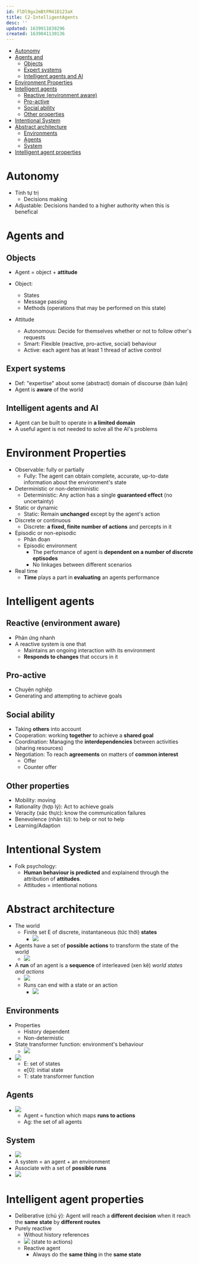 ```yaml
---
id: FlDl9gx2mBtFM41D123aX
title: C2-IntelligentAgents
desc: ''
updated: 1639911838296
created: 1639841130136
---
```


- [Autonomy](#autonomy)
- [Agents and](#agents-and)
  - [Objects](#objects)
  - [Expert systems](#expert-systems)
  - [Intelligent agents and AI](#intelligent-agents-and-ai)
- [Environment Properties](#environment-properties)
- [Intelligent agents](#intelligent-agents)
  - [Reactive (environment aware)](#reactive-environment-aware)
  - [Pro-active](#pro-active)
  - [Social ability](#social-ability)
  - [Other properties](#other-properties)
- [Intentional System](#intentional-system)
- [Abstract architecture](#abstract-architecture)
  - [Environments](#environments)
  - [Agents](#agents)
  - [System](#system)
- [Intelligent agent properties](#intelligent-agent-properties)

# Autonomy
- Tính tự trị
  - Decisions making
- Adjustable: Decisions handed to a higher authority when this is benefical

# Agents and

## Objects
- Agent = object + **attitude**
  
- Object:
  - States
  - Message passing
  - Methods (operations that may be performed on this state)

- Attitude
  - Autonomous: Decide for themselves whether or not to follow other's requests
  - Smart: Flexible (reactive, pro-active, social) behaviour
  - Active: each agent has at least 1 thread of active control

## Expert systems
- Def: "expertise" about some (abstract) domain of discourse (bàn luận)
- Agent is **aware** of the world

## Intelligent agents and AI
- Agent can be built to operate in **a limited domain**
- A useful agent is not needed to solve all the AI's problems

# Environment Properties
- Observable: fully or partially
  - Fully: The agent can obtain complete, accurate, up-to-date information about the environment's state
- Deterministic or non-deterministic
  - Deterministic: Any action has a single **guaranteed effect** (no uncertainty)
- Static or dynamic
  - Static: Remain **unchanged** except by the agent's action
- Discrete or continuous
  - Discrete: **a fixed, finite number of actions** and percepts in it
- Episodic or non-episodic
  - Phân đoạn
  - Episodic environment
    - The performance of agent is **dependent on a number of discrete eptisodes**
    - No linkages between different scenarios
- Real time
  - **Time** plays a part in **evaluating** an agents performance

# Intelligent agents

## Reactive (environment aware)
- Phản ứng nhanh
- A reactive system is one that
  - Maintains an ongoing interaction with its environment
  - **Responds to changes** that occurs in it

## Pro-active
- Chuyên nghiệp
- Generating and attempting to achieve goals

## Social ability
- Taking **others** into account
- Cooperation: working **together** to achieve a **shared goal**
- Coordination: Managing the **interdependencies** between activities (sharing resources)
- Negotiation: To reach **agreements** on matters of **common interest**
  - Offer
  - Counter offer

## Other properties
- Mobility: moving
- Rationality (hợp lý): Act to achieve goals
- Veracity (xác thực): know the communication failures
- Benevolence (nhân từ): to help or not to help
- Learning/Adaption

# Intentional System
- Folk psychology:
  - **Human behaviour is predicted** and explainend through the attribution of **attitudes**.
  - Attitudes = intentional notions

# Abstract architecture
- The world 
  - Finite set E of discrete, instantaneous (tức thời) **states** 
    - ![](/assets/images/2021-12-19-17-09-25.png)
- Agents have a set of **possible actions** to transform the state of the world
  - ![](/assets/images/2021-12-19-17-10-59.png)
- A **run** of an agent is a **sequence** of interleaved (xen kẽ) _world states and actions_
  - ![](/assets/images/2021-12-19-17-12-45.png)  
  - Runs can end with a state or an action
    - ![](/assets/images/2021-12-19-17-21-18.png)

## Environments
- Properties
  - History dependent
  - Non-determistic
- State transformer function: environment's behaviour
  - ![](/assets/images/2021-12-19-17-24-49.png)
- ![](/assets/images/2021-12-19-17-45-14.png)
  - E: set of states
  - e[0]: initial state
  - T: state transformer function

## Agents
- ![](/assets/images/2021-12-19-17-47-19.png)
  - Agent = function which maps **runs to actions**
  - Ag: the set of all agents

## System
- ![](/assets/images/2021-12-19-17-49-38.png)
- A system = an agent + an environment
- Associate with a set of **possible runs**
- ![](/assets/images/2021-12-19-17-55-43.png)

# Intelligent agent properties
- Deliberative (chủ ý): Agent will reach a **different decision** when it reach the **same state** by **different routes** 
- Purely reactive
  - Without history references
  - ![](/assets/images/2021-12-19-18-00-52.png) (state to actions)
  - Reactive agent
    - Always do the **same thing** in the **same state**